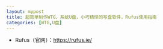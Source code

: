 ```yaml
---
layout: mypost
title: 超简单制作WTG、系统U盘，小巧精悍的写盘软件，Rufus使用指南
categories: [WTG,U盘]
---
```


- Rufus（官网）：<https://rufus.ie/>